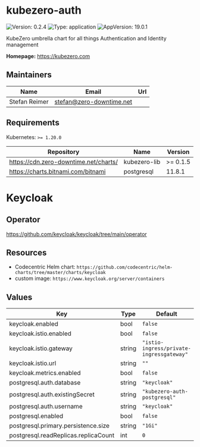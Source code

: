 # kubezero-auth

![Version: 0.2.4](https://img.shields.io/badge/Version-0.2.4-informational?style=flat-square) ![Type: application](https://img.shields.io/badge/Type-application-informational?style=flat-square) ![AppVersion: 19.0.1](https://img.shields.io/badge/AppVersion-19.0.1-informational?style=flat-square)

KubeZero umbrella chart for all things Authentication and Identity management

**Homepage:** <https://kubezero.com>

## Maintainers

| Name | Email | Url |
| ---- | ------ | --- |
| Stefan Reimer | <stefan@zero-downtime.net> |  |

## Requirements

Kubernetes: `>= 1.20.0`

| Repository | Name | Version |
|------------|------|---------|
| https://cdn.zero-downtime.net/charts/ | kubezero-lib | >= 0.1.5 |
| https://charts.bitnami.com/bitnami | postgresql | 11.8.1 |

# Keycloak
   
## Operator

https://github.com/keycloak/keycloak/tree/main/operator

## Resources

- Codecentric Helm chart: `https://github.com/codecentric/helm-charts/tree/master/charts/keycloak`
- custom image: `https://www.keycloak.org/server/containers`
   
## Values

| Key | Type | Default | Description |
|-----|------|---------|-------------|
| keycloak.enabled | bool | `false` |  |
| keycloak.istio.enabled | bool | `false` |  |
| keycloak.istio.gateway | string | `"istio-ingress/private-ingressgateway"` |  |
| keycloak.istio.url | string | `""` |  |
| keycloak.metrics.enabled | bool | `false` |  |
| postgresql.auth.database | string | `"keycloak"` |  |
| postgresql.auth.existingSecret | string | `"kubezero-auth-postgresql"` |  |
| postgresql.auth.username | string | `"keycloak"` |  |
| postgresql.enabled | bool | `false` |  |
| postgresql.primary.persistence.size | string | `"1Gi"` |  |
| postgresql.readReplicas.replicaCount | int | `0` |  |
